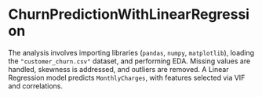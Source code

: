 # ChurnPredictionWithLinearRegression
The analysis involves importing libraries (`pandas`, `numpy`, `matplotlib`), loading the `"customer_churn.csv"` dataset, and performing EDA. Missing values are handled, skewness is addressed, and outliers are removed. A Linear Regression model predicts `MonthlyCharges`, with features selected via VIF and correlations.
